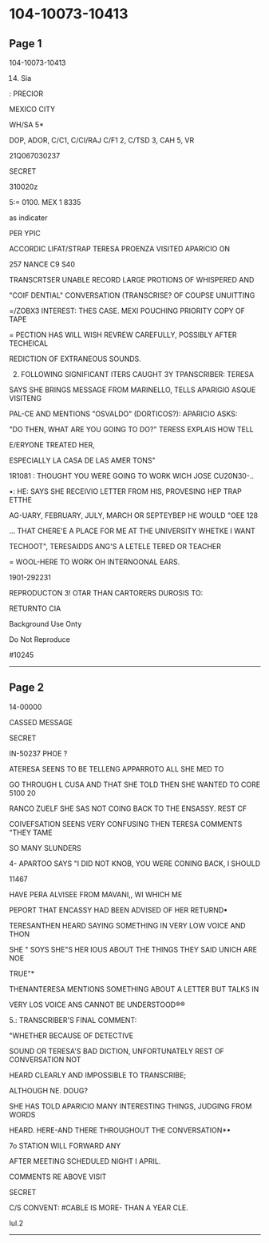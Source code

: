 # 104-10073-10413

## Page 1

104-10073-10413

14. Sia

: PRECIOR

MEXICO CITY

WH/SA 5*

DOP, ADOR, C/C1, C/CI/RAJ C/F1 2, C/TSD 3, CAH 5, VR

21Q067030237

SECRET

310020z

5:= 0100. MEX 1 8335

as indicater

PER YPIC

ACCORDIC LIFAT/STRAP TERESA PROENZA VISITED APARICIO ON

257 NANCE C9 S40

TRANSCRTSER UNABLE RECORD LARGE PROTIONS OF WHISPERED AND

"COIF DENTIAL" CONVERSATION (TRANSCRISE? OF COUPSE UNUITTING

=/ZOBX3 INTEREST: THES CASE. MEXI POUCHING PRIORITY COPY OF TAPE

= PECTION HAS WILL WISH REVREW CAREFULLY, POSSIBLY AFTER TECHEICAL

REDICTION OF EXTRANEOUS SOUNDS.

2. FOLLOWING SIGNIFICANT ITERS CAUGHT 3Y TPANSCRIBER: TERESA

SAYS SHE BRINGS MESSAGE FROM MARINELLO, TELLS APARIGIO ASQUE VISITENG

PAL-CE AND MENTIONS "OSVALDO" (DORTICOS?): APARICIO ASKS:

"DO THEN, WHAT ARE YOU GOING TO DO?" TERESS EXPLAIS HOW TELL

E/ERYONE TREATED HER,

ESPECIALLY LA CASA DE LAS AMER TONS"

1R1081 : THOUGHT YOU WERE GOING TO WORK WICH JOSE CU20N30-..

•: HE: SAYS SHE RECEIVIO LETTER FROM HIS, PROVESING HEP TRAP ETTHE

AG-UARY, FEBRUARY, JULY, MARCH OR SEPTEYBEP HE WOULD "OEE 128

... THAT CHERE'E A PLACE FOR ME AT THE UNIVERSITY WHETKE I WANT

TECHOOT", TERESAIDDS ANG'S A LETELE TERED OR TEACHER

= WOOL-HERE TO WORK OH INTERNOONAL EARS.

1901-292231

REPRODUCTON 3! OTAR THAN CARTORERS DUROSIS TO:

RETURNTO CIA

Background Use Onty

Do Not Reproduce

#10245

---

## Page 2

14-00000

CASSED MESSAGE

SECRET

IN-50237 PHOE ?

ATERESA SEENS TO BE TELLENG APPARROTO ALL SHE MED TO

GO THROUGH L CUSA AND THAT SHE TOLD THEN SHE WANTED TO CORE 5100 20

RANCO ZUELF SHE SAS NOT COING BACK TO THE ENSASSY. REST CF

COIVEFSATION SEENS VERY CONFUSING THEN TERESA COMMENTS "THEY TAME

SO MANY SLUNDERS

4- APARTOO SAYS "I DID NOT KNOB, YOU WERE CONING BACK, I SHOULD

11467

HAVE PERA ALVISEE FROM MAVANI,, WI WHICH ME

PEPORT THAT ENCASSY HAD BEEN ADVISED OF HER RETURND•

TERESANTHEN HEARD SAYING SOMETHING IN VERY LOW VOICE AND THON

SHE " SOYS SHE"S HER IOUS ABOUT THE THINGS THEY SAID UNICH ARE NOE

TRUE"*

THENANTERESA MENTIONS SOMETHING ABOUT A LETTER BUT TALKS IN

VERY LOS VOICE ANS CANNOT BE UNDERSTOOD®®

5.: TRANSCRIBER'S FINAL COMMENT:

"WHETHER BECAUSE OF DETECTIVE

SOUND OR TERESA'S BAD DICTION, UNFORTUNATELY REST OF CONVERSATION NOT

HEARD CLEARLY AND IMPOSSIBLE TO TRANSCRIBE;

ALTHOUGH NE. DOUG?

SHE HAS TOLD APARICIO MANY INTERESTING THINGS, JUDGING FROM WORDS

HEARD. HERE-AND THERE THROUGHOUT THE CONVERSATION*•

7o STATION WILL FORWARD ANY

AFTER MEETING SCHEDULED NIGHT I APRIL.

COMMENTS RE ABOVE VISIT

SECRET

C/S CONVENT: #CABLE IS MORE- THAN A YEAR CLE.

Iul.2

---

